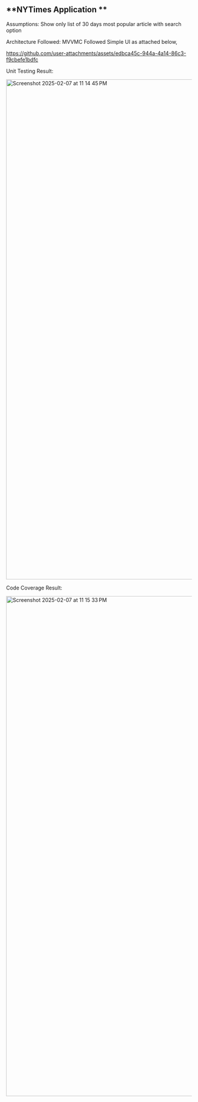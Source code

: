 **NYTimes Application **
------------------------

Assumptions: Show only list of 30 days most popular article with search option


Architecture Followed: MVVMC
Followed Simple UI as attached below,

https://github.com/user-attachments/assets/edbca45c-944a-4a14-86c3-f9cbefe1bdfc

Unit Testing Result:

<img width="1352" alt="Screenshot 2025-02-07 at 11 14 45 PM" src="https://github.com/user-attachments/assets/30c9a0c7-426b-4d17-b181-c396b578f88f" />

Code Coverage Result: 

<img width="1352" alt="Screenshot 2025-02-07 at 11 15 33 PM" src="https://github.com/user-attachments/assets/10740c5f-0c4c-40b2-85a5-4d82bbdae4d4" />

